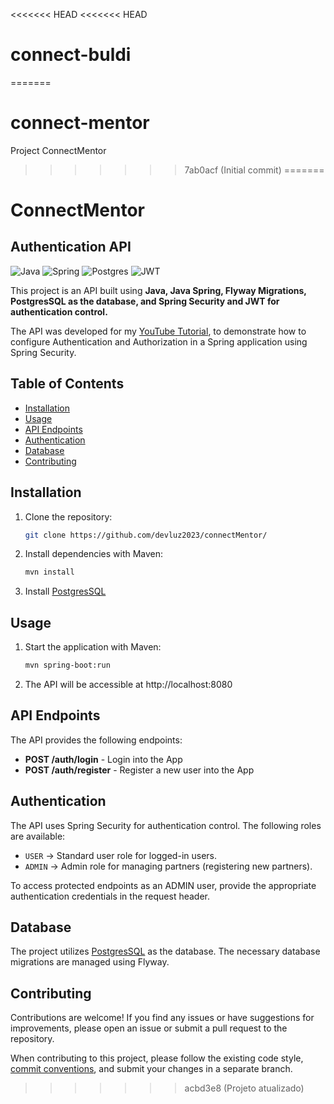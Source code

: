 <<<<<<< HEAD
<<<<<<< HEAD
# connect-buldi
=======
# connect-mentor
Project ConnectMentor
>>>>>>> 7ab0acf (Initial commit)
=======
# ConnectMentor

## Authentication API

![Java](https://img.shields.io/badge/java-%23ED8B00.svg?style=for-the-badge&logo=openjdk&logoColor=white)
![Spring](https://img.shields.io/badge/spring-%236DB33F.svg?style=for-the-badge&logo=spring&logoColor=white)
![Postgres](https://img.shields.io/badge/postgres-%23316192.svg?style=for-the-badge&logo=postgresql&logoColor=white)
![JWT](https://img.shields.io/badge/JWT-black?style=for-the-badge&logo=JSON%20web%20tokens)

This project is an API built using **Java, Java Spring, Flyway Migrations, PostgresSQL as the database, and Spring Security and JWT for authentication control.**

The API was developed for my [YouTube Tutorial](https://www.youtube.com/watch?v=5w-YCcOjPD0), to demonstrate how to configure Authentication and Authorization in a Spring application using Spring Security.

## Table of Contents

- [Installation](#installation)
- [Usage](#usage)
- [API Endpoints](#api-endpoints)
- [Authentication](#authentication)
- [Database](#database)
- [Contributing](#contributing)

## Installation

1. Clone the repository:

    ```bash
    git clone https://github.com/devluz2023/connectMentor/
    ```

2. Install dependencies with Maven:

    ```bash
    mvn install
    ```

3. Install [PostgresSQL](https://www.postgresql.org/)

## Usage

1. Start the application with Maven:

    ```bash
    mvn spring-boot:run
    ```

2. The API will be accessible at http://localhost:8080

## API Endpoints

The API provides the following endpoints:

- **POST /auth/login** - Login into the App
- **POST /auth/register** - Register a new user into the App

## Authentication

The API uses Spring Security for authentication control. The following roles are available:

- `USER` -> Standard user role for logged-in users.
- `ADMIN` -> Admin role for managing partners (registering new partners).

To access protected endpoints as an ADMIN user, provide the appropriate authentication credentials in the request header.

## Database

The project utilizes [PostgresSQL](https://www.postgresql.org/) as the database. The necessary database migrations are managed using Flyway.

## Contributing

Contributions are welcome! If you find any issues or have suggestions for improvements, please open an issue or submit a pull request to the repository.

When contributing to this project, please follow the existing code style, [commit conventions](https://www.conventionalcommits.org/en/v1.0.0/), and submit your changes in a separate branch.
>>>>>>> acbd3e8 (Projeto atualizado)
